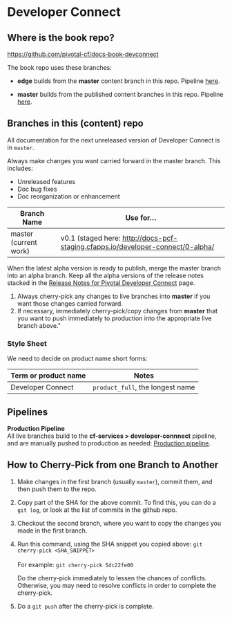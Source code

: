 # Developer Connect

## Where is the book repo?
https://github.com/pivotal-cf/docs-book-devconnect

The book repo uses these branches:

* **edge** builds from the **master** content branch in this repo.
Pipeline [here]().

* **master** builds from the published content branches in this repo.
Pipeline [here](https://concourse.run.pivotal.io/teams/cf-docs/pipelines/cf-services?group=devconnect).

## Branches in this (content) repo

All documentation for the next unreleased version of Developer Connect is in `master`.

Always make changes you want carried forward in the master branch. This includes:

* Unreleased features
* Doc bug fixes
* Doc reorganization or enhancement

| Branch Name| Use for… |
|------------| ---------|
| master (current work)    | v0.1 (staged here: http://docs-pcf-staging.cfapps.io/developer-connect/0-alpha/|

When the latest alpha version is ready to publish, merge the master branch into an alpha branch.
Keep all the alpha versions of the release notes stacked in the [Release Notes for Pivotal Developer Connect](http://docs-pcf-staging.cfapps.io/developer-connect/0-n/release-notes.html) page.

1. Always cherry-pick any changes to live branches into **master** if you want those changes carried forward.
2. If necessary, immediately cherry-pick/copy changes from **master** that you want to push immediately to production into the appropriate live branch above."

### Style Sheet

We need to decide on product name short forms:

| Term or product name | Notes |
|----------------------|-------|
| Developer Connect | `product_full`, the longest name |

## Pipelines

[//]: # "**Edge Pipeline**<br>
The `master` branch builds to the <br> <strong>cf-services-edge > developer-connect-edge</strong> pipeline, and does not go to production until release time: [Edge pipeline](). <br>"

**Production Pipeline**<br>
All live branches build to the <strong>cf-services > developer-connnect</strong> pipeline,
and are manually pushed to production as needed: [Production pipeline](https://concourse.run.pivotal.io/teams/cf-docs/pipelines/cf-services?group=devconnect).

## How to Cherry-Pick from one Branch to Another
1. Make changes in the first branch (usually `master`), commit them, and then push them to the repo.
2. Copy part of the SHA for the above commit. To find this, you can do a `git log`, or look at the list of commits in the github repo.
3. Checkout the second branch, where you want to copy the changes you made in the first branch.
4. Run this command, using the SHA snippet you copied above:
    `git cherry-pick <SHA_SNIPPET>`<br><br>
    For example: `git cherry-pick 5dc22fe00`

    Do the cherry-pick immediately to lessen the chances of conflicts.
    Otherwise, you may need to resolve conflicts in order to complete the cherry-pick.

5. Do a `git push` after the cherry-pick is complete.<br><br>
